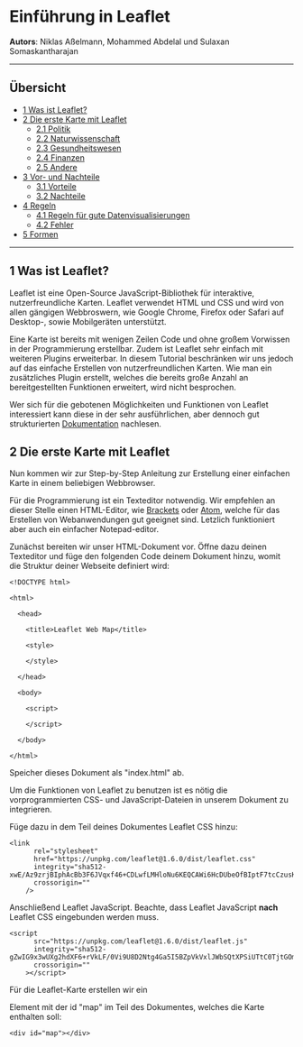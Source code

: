 # Einführung in Leaflet
**Autors**: Niklas Aßelmann, Mohammed Abdelal und Sulaxan Somaskantharajan

---

## Übersicht

- [1 Was ist Leaflet?](#1-Was-ist-Leaflet)
- [2 Die erste Karte mit Leaflet](#2-Die-erste-Karte-mit-Leaflet)
  * [2.1 Politik](#21-Politik)
  * [2.2 Naturwissenschaft](#22-Naturwissenschaft)
  * [2.3 Gesundheitswesen](#23-Gesundheitswesen)
  * [2.4 Finanzen](#24-Finanzen)
  * [2.5 Andere](#25-Andere)
- [3 Vor- und Nachteile](#3-Vor-und-Nachteile)
  * [3.1 Vorteile](#31-Vorteile)
  * [3.2 Nachteile](#32-Nachteile)
- [4 Regeln](#4-Regeln)
  * [4.1 Regeln für gute Datenvisualisierungen](#42-Regeln-für-gute-Datenvisualisierungen)
  * [4.2 Fehler](#42-Fehler)
- [5 Formen](#4-Formen)




---

## 1 Was ist Leaflet?

Leaflet ist eine Open-Source JavaScript-Bibliothek für interaktive, nutzerfreundliche Karten. Leaflet verwendet HTML und CSS und wird von allen gängigen Webbroswern, wie Google Chrome, Firefox oder Safari auf Desktop-, sowie Mobilgeräten unterstützt. 

Eine Karte ist bereits mit wenigen Zeilen Code und ohne großem Vorwissen in der Programmierung erstellbar. Zudem ist Leaflet sehr einfach mit weiteren Plugins erweiterbar. In diesem Tutorial beschränken wir uns jedoch auf das einfache Erstellen von nutzerfreundlichen Karten. Wie man ein zusätzliches Plugin erstellt, welches die bereits große Anzahl an bereitgestellten Funktionen erweitert, wird nicht besprochen.

Wer sich für die gebotenen Möglichkeiten und Funktionen von Leaflet interessiert kann diese in der sehr ausführlichen, aber dennoch gut strukturierten [Dokumentation](https://leafletjs.com/reference-1.6.0.html) nachlesen.

## 2 Die erste Karte mit Leaflet

Nun kommen wir zur Step-by-Step Anleitung zur Erstellung einer einfachen Karte in einem beliebigen Webbrowser.

Für die Programmierung ist ein Texteditor notwendig. Wir empfehlen an dieser Stelle einen HTML-Editor, wie [Brackets](http://brackets.io) oder [Atom](https://atom.io), welche für das Erstellen von Webanwendungen gut geeignet sind. Letzlich funktioniert aber auch ein einfacher Notepad-editor.

Zunächst bereiten wir unser HTML-Dokument vor. Öffne dazu deinen Texteditor und füge den folgenden Code deinem Dokument hinzu, womit die Struktur deiner Webseite definiert wird:
```
<!DOCTYPE html>

<html>

  <head>

    <title>Leaflet Web Map</title>

    <style>

    </style>

  </head>

  <body>

    <script>

    </script>

  </body>

</html>
```

Speicher dieses Dokument als "index.html" ab.

Um die Funktionen von Leaflet zu benutzen ist es nötig die vorprogrammierten CSS- und JavaScript-Dateien in unserem Dokument zu integrieren.

Füge dazu in dem <head> Teil deines Dokumentes Leaflet CSS hinzu:

```
<link
      rel="stylesheet"
      href="https://unpkg.com/leaflet@1.6.0/dist/leaflet.css"
      integrity="sha512-xwE/Az9zrjBIphAcBb3F6JVqxf46+CDLwfLMHloNu6KEQCAWi6HcDUbeOfBIptF7tcCzusKFjFw2yuvEpDL9wQ=="
      crossorigin=""
    />
```

Anschließend Leaflet JavaScript. Beachte, dass Leaflet JavaScript **nach** Leaflet CSS eingebunden werden muss.

```
<script
      src="https://unpkg.com/leaflet@1.6.0/dist/leaflet.js"
      integrity="sha512-gZwIG9x3wUXg2hdXF6+rVkLF/0Vi9U8D2Ntg4Ga5I5BZpVkVxlJWbSQtXPSiUTtC0TjtGOmxa1AJPuV0CPthew=="
      crossorigin=""
    ></script>
```

Für die Leaflet-Karte erstellen wir ein <div> Element mit der id "map" im <body> Teil des Dokumentes, welches die Karte enthalten soll:

```
<div id="map"></div>
```
